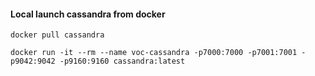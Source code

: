 #### Local launch cassandra from docker
`docker pull cassandra`

`docker run -it --rm --name voc-cassandra -p7000:7000 -p7001:7001 -p9042:9042 -p9160:9160 cassandra:latest`
